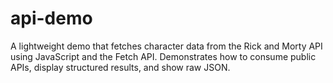 # api-demo
A lightweight demo that fetches character data from the Rick and Morty API using JavaScript and the Fetch API. Demonstrates how to consume public APIs, display structured results, and show raw JSON.
